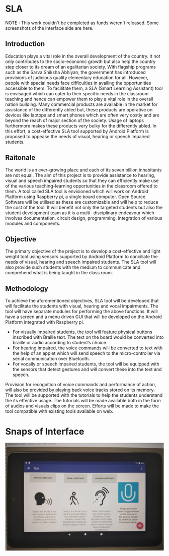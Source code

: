 # SLA
NOTE : This work couldn't be completed as funds weren't released. Some screenshots of the interface side are here.

## Introduction
Education plays a vital role in the overall development of the country. It not only contributes to the socio-economic growth but also help the country step closer to its dream of an egalitarian society. With flagship programs such as the Sarva Shiksha Abhiyan, the government has introduced provisions of judicious quality elementary education for all. However, people with special needs face difficulties in availing the opportunities accessible to them. To facilitate them, a SLA (Smart Learning Assistant) tool is envisaged which can cater to their specific needs in the classroom teaching and hence can empower them to play a vital role in the overall nation building. Many commercial products are available in the market for assistance of the differently abled but, these products are operative on devices like laptops and smart phones which are often very costly and are beyond the reach of major section of the society. Usage of laptops furthermore makes these products very bulky for the differently abled.
In this effort, a cost-effective SLA tool supported by Android Platform is proposed to appease the needs of visual, hearing or speech impaired students.

## Raitonale
The world is an ever-growing place and each of its seven billion inhabitants are not equal. The aim of this project is to provide assistance to hearing, visual and speech impaired students so that they can efficiently make use of the various teaching-learning opportunities in the classroom offered to them. A tool called SLA tool is envisioned which will work on Android Platform using Raspberry pi, a single board computer. Open Source Software will be utilised as these are customizable and will help to reduce the cost of the tool. It will benefit not only the targeted students but also the student development team as it is a multi- disciplinary endeavour which involves documentation, circuit design, programming, integration of various modules and components.

## Objective
The primary objective of the project is to develop a cost-effective and light weight tool using sensors supported by Android Platform to conciliate the needs of visual, hearing and speech impaired students. The SLA tool will also provide such students with the medium to communicate and comprehend what is being taught in the class room.

## Methodology
To achieve the aforementioned objectives, SLA tool will be developed that will facilitate the students with visual, hearing and vocal impairments. The tool will have separate modules for performing the above functions. It will have a screen and a menu driven GUI that will be developed on the Android Platform integrated with Raspberry pi.

- For visually impaired students, the tool will feature physical buttons inscribed with Braille text. The text on the board would be converted into braille or audio according to student’s choice.
- For hearing impaired, the voice commands will be converted to text with the help of an applet which will send speech to the micro-controller via serial communication over Bluetooth.
-	For vocally or speech impaired students, the tool will be equipped with the sensors that detect gestures and will convert these into the text and speech.
 
Provision for recognition of voice commands and performance of action, will also be provided by playing back voice tracks stored on its memory. The tool will be supported with the tutorials to help the students understand the its effective usage. The tutorials will be made available both in the form of audios and visuals clips on the screen.  Efforts will be made to make the tool compatible with existing tools available on web.

# Snaps of Interface
<img src="snap.jpg" title="snap">
